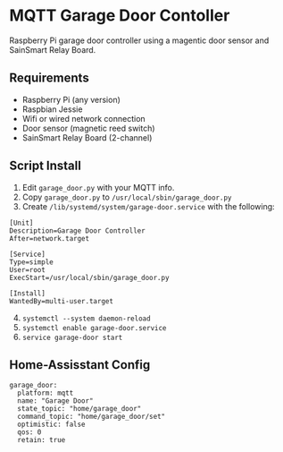 # MQTT Garage Door Contoller
Raspberry Pi garage door controller using a magentic door sensor and SainSmart Relay Board.

## Requirements
* Raspberry Pi (any version)
* Raspbian Jessie
* Wifi or wired network connection
* Door sensor (magnetic reed switch)
* SainSmart Relay Board (2-channel)

## Script Install

1. Edit `garage_door.py` with your MQTT info.
2. Copy `garage_door.py` to `/usr/local/sbin/garage_door.py`
3. Create `/lib/systemd/system/garage-door.service` with the following:
```
[Unit]
Description=Garage Door Controller
After=network.target

[Service]
Type=simple
User=root
ExecStart=/usr/local/sbin/garage_door.py

[Install]
WantedBy=multi-user.target
```
4. `systemctl --system daemon-reload`
5. `systemctl enable garage-door.service`
6. `service garage-door start`

## Home-Assisstant Config
```
garage_door:
  platform: mqtt
  name: "Garage Door"
  state_topic: "home/garage_door"
  command_topic: "home/garage_door/set"
  optimistic: false
  qos: 0
  retain: true
```

